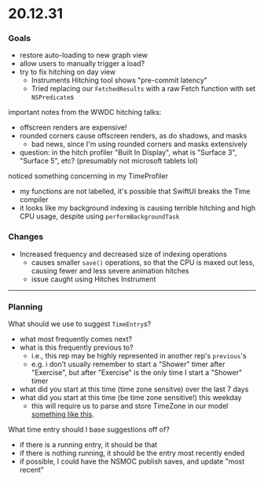 # 20.12.31

### Goals

- restore auto-loading to new graph view
- allow users to manually trigger a load?
- try to fix hitching on day view
  - Instruments Hitching tool shows "pre-commit latency"
  - Tried replacing our `FetchedResults` with a raw Fetch function with set `NSPredicate`s



important notes from the WWDC hitching talks:

- offscreen renders are expensive!
- rounded corners cause offscreen renders, as do shadows, and masks
  - bad news, since I'm using rounded corners and masks extensively
- question: in the hitch profiler "Built In Display", what is "Surface 3", "Surface 5", etc? (presumably not microsoft tablets lol)



noticed something concerning in my TimeProfiler

- my functions are not labelled, it's possible that SwiftUI breaks the Time compiler
- it looks like my background indexing is causing terrible hitching and high CPU usage, despite using `performBackgroundTask`



### Changes

- Increased frequency and decreased size of indexing operations
  - causes smaller `save()` operations, so that the CPU is maxed out less, causing fewer and less severe animation hitches
  - issue caught using Hitches Instrument

---

### Planning

What should we use to suggest `TimeEntry`s?

- what most frequently comes next?
- what is this frequently previous to?
  - i.e., this rep may be highly represented in another rep's `previous`'s
  - e.g. i don't usually remember to start a "Shower" timer after "Exercise", but after "Exercise" is the only time I start a "Shower" timer
- what did you start at this time (time zone sensitve) over the last 7 days
- what did you start at this time (be time zone sensitive!) this weekday
  - this will require us to parse and store TimeZone in our model [something like this](https://developer.apple.com/forums/thread/654016).



What time entry should I base suggestions off of?

- if there is a running entry, it should be that
- if there is nothing running, it should be the entry most recently ended
- if possible, I could have the NSMOC publish saves, and update "most recent"